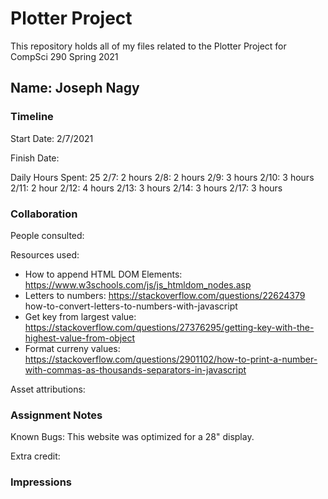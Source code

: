 # Plotter Project

This repository holds all of my files related to the Plotter Project for CompSci 290 Spring 2021

## Name: Joseph Nagy


### Timeline

Start Date: 2/7/2021

Finish Date: 

Daily Hours Spent: 25
2/7: 2 hours
2/8: 2 hours
2/9: 3 hours
2/10: 3 hours 
2/11: 2 hour 
2/12: 4 hours
2/13: 3 hours 
2/14: 3 hours 
2/17: 3 hours


### Collaboration

People consulted:

Resources used:
- How to append HTML DOM Elements: https://www.w3schools.com/js/js_htmldom_nodes.asp
- Letters to numbers: https://stackoverflow.com/questions/22624379 how-to-convert-letters-to-numbers-with-javascript
- Get key from largest value: https://stackoverflow.com/questions/27376295/getting-key-with-the-highest-value-from-object
- Format curreny values: https://stackoverflow.com/questions/2901102/how-to-print-a-number-with-commas-as-thousands-separators-in-javascript

Asset attributions:


### Assignment Notes

Known Bugs: This website was optimized for a 28" display. 

Extra credit:

### Impressions